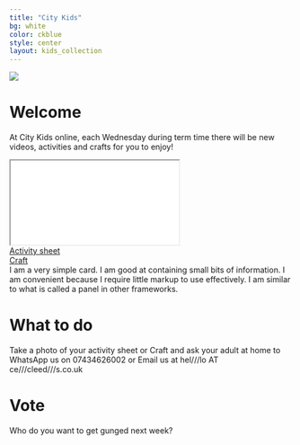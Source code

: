 ```yaml
---
title: "City Kids"
bg: white
color: ckblue
style: center
layout: kids_collection
---
```



<div class="divmax-width ckimage">
  <img src="{{ 'img/citykids/City_Kids_banner.png' | relative_url }}">
</div>

# Welcome
At City Kids online, each Wednesday during term time there will be new videos, activities and crafts for you to enjoy!

<div class="icontain"><iframe title="The title of the video" src="//www.youtube-nocookie.com/embed/owgoCjVaxTs" allowfullscreen></iframe></div>

  <div class="row btnlinks">
    <div class="col s12 m6 btnlink">
      <a class="waves-effect waves-light btn-large light-blue lighten-2" href='hshshshshsh'>Activity sheet</a>
    </div>
    <div class="col s12 m6 btnlink">
      <a class="waves-effect waves-light btn-large light-blue lighten-2" href="hjhjhjhjhjh">Craft</a>
    </div>
  </div>


  <div class="row">
    <div class="col s12">
      <div class="card-panel light-blue lighten-2">
        <span class="white-text">I am a very simple card. I am good at containing small bits of information.
        I am convenient because I require little markup to use effectively. I am similar to what is called a panel in other frameworks.
        </span>
      </div>
    </div>
  </div>


# What to do
Take a photo of your activity sheet or Craft and ask your adult at home to WhatsApp us on 07434626002 or Email us at hel///lo AT ce///cleed///s.co.uk


# Vote
Who do you want to get gunged next week?
